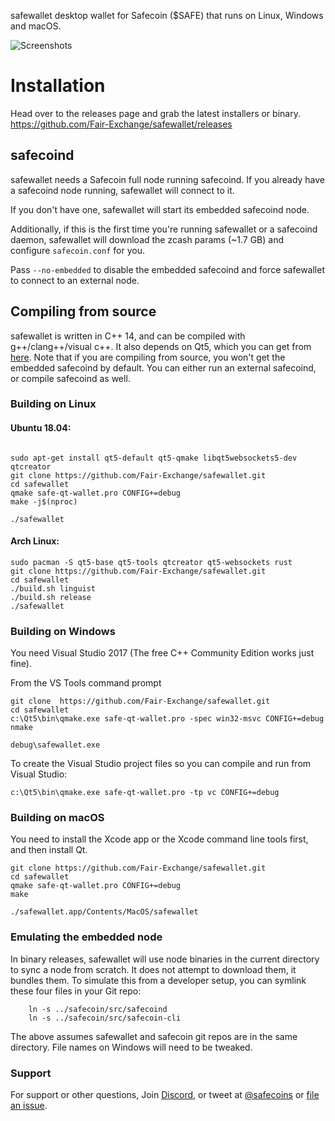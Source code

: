 safewallet desktop wallet for Safecoin ($SAFE) that runs on Linux, Windows and macOS.


![Screenshots](safewallet.png?raw=true)
# Installation

Head over to the releases page and grab the latest installers or binary. https://github.com/Fair-Exchange/safewallet/releases

## safecoind
safewallet needs a Safecoin full node running safecoind. If you already have a safecoind node running, safewallet will connect to it. 

If you don't have one, safewallet will start its embedded safecoind node. 

Additionally, if this is the first time you're running safewallet or a safecoind daemon, safewallet will download the zcash params (~1.7 GB) and configure `safecoin.conf` for you. 

Pass `--no-embedded` to disable the embedded safecoind and force safewallet to connect to an external node.

## Compiling from source
safewallet is written in C++ 14, and can be compiled with g++/clang++/visual c++. It also depends on Qt5, which you can get from [here](https://www.qt.io/download). Note that if you are compiling from source, you won't get the embedded safecoind by default. You can either run an external safecoind, or compile safecoind as well. 


### Building on Linux

#### Ubuntu 18.04:

```

sudo apt-get install qt5-default qt5-qmake libqt5websockets5-dev qtcreator
git clone https://github.com/Fair-Exchange/safewallet.git
cd safewallet
qmake safe-qt-wallet.pro CONFIG+=debug
make -j$(nproc)

./safewallet
```

#### Arch Linux:

```
sudo pacman -S qt5-base qt5-tools qtcreator qt5-websockets rust
git clone https://github.com/Fair-Exchange/safewallet.git
cd safewallet
./build.sh linguist
./build.sh release
./safewallet
```

### Building on Windows
You need Visual Studio 2017 (The free C++ Community Edition works just fine). 

From the VS Tools command prompt
```
git clone  https://github.com/Fair-Exchange/safewallet.git
cd safewallet
c:\Qt5\bin\qmake.exe safe-qt-wallet.pro -spec win32-msvc CONFIG+=debug
nmake

debug\safewallet.exe
```

To create the Visual Studio project files so you can compile and run from Visual Studio:
```
c:\Qt5\bin\qmake.exe safe-qt-wallet.pro -tp vc CONFIG+=debug
```

### Building on macOS

You need to install the Xcode app or the Xcode command line tools first, and then install Qt. 


```
git clone https://github.com/Fair-Exchange/safewallet.git
cd safewallet
qmake safe-qt-wallet.pro CONFIG+=debug
make

./safewallet.app/Contents/MacOS/safewallet
```

### Emulating the embedded node

In binary releases, safewallet will use node binaries in the current directory to sync a node from scratch.
It does not attempt to download them, it bundles them. To simulate this from a developer setup, you can symlink
these four files in your Git repo:

```
    ln -s ../safecoin/src/safecoind
    ln -s ../safecoin/src/safecoin-cli
```

The above assumes safewallet and safecoin git repos are in the same directory. File names on Windows will need to be tweaked.

### Support

For support or other questions, Join [Discord](https://discordapp.com/invite/vQgYGJz), or tweet at [@safecoins](https://twitter.com/safecoins) or [file an issue](https://github.com/Fair-Exchange/safewallet/issues).


